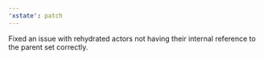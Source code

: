 ```yaml
---
'xstate': patch
---
```


Fixed an issue with rehydrated actors not having their internal reference to the parent set correctly.
